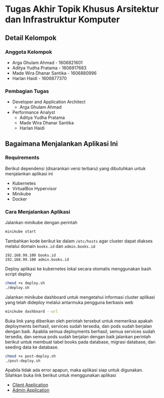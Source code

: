 # Tugas Akhir Topik Khusus Arsitektur dan Infrastruktur Komputer
## Detail Kelompok
### Anggota Kelompok
- Arga Ghulam Ahmad - 1606821601
- Aditya Yudha Pratama - 1606917683
- Made Wira Dhanar Santika - 1606880996
- Harlan Haidi - 1606877370
### Pembagian Tugas
- Developer and Application Architect
    - Arga Ghulam Ahmad
- Performance Analyst
    - Aditya Yudha Pratama
    - Made Wira Dhanar Santika
    - Harlan Haidi
## Bagaimana Menjalankan Aplikasi Ini
### Requirements
Berikut dependensi (disarankan versi terbaru) yang dibutuhkan untuk menjalankan aplikasi ini
- Kubernetes
- VirtualBox Hypervisor
- Minikube
- Docker
### Cara Menjalankan Aplikasi
Jalankan minikube dengan perintah 
```bash
minikube start
```
Tambahkan kode berikut ke dalam `/etc/hosts` agar cluster dapat diakses melalui domain `books.id` dan `admin.books.id`
```
192.168.99.100 books.id
192.168.99.100 admin.books.id
```
Deploy aplikasi ke kubernetes lokal secara otomatis menggunakan bash script deploy
```bash
chmod +x deploy.sh
./deploy.sh
```
Jalankan minikube dashboard untuk mengetahui informasi cluster aplikasi yang telah dideploy
melalui antarmuka pengguna berbasis web
```bash
minikube dashboard --url
```
Buka link yang diberikan oleh perintah tersebut untuk memeriksa apakah deployments berhasil, services sudah tersedia, dan
pods sudah berjalan dengan baik.
Apabila semua deployments berhasil, semua services sudah tersedia, dan semua pods sudah berjalan dengan baik 
jalankan perintah berikut untuk membuat tabel books pada database, migrasi database, dan seeding data ke database.
```bash
chmod +x post-deploy.sh
./post-deploy.sh
```
Apabila tidak ada error apapun, maka aplikasi siap untuk digunakan.
Silahkan buka link berikut untuk menggunakan aplikasi
- [Client Application](http://books.id)
- [Admin Application](http://admin.books.id)